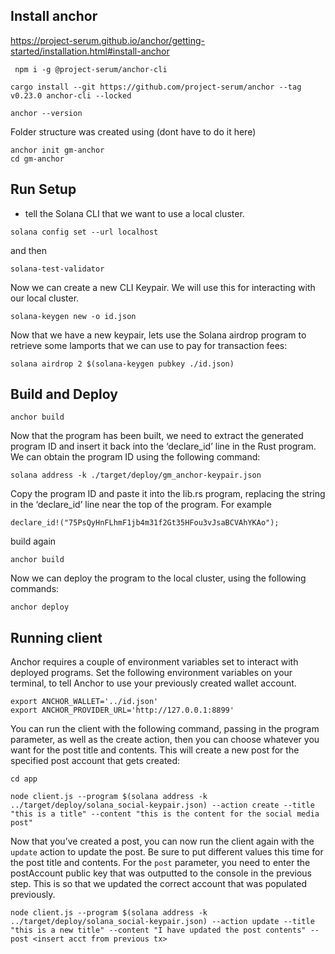 ## Install anchor

https://project-serum.github.io/anchor/getting-started/installation.html#install-anchor

```
 npm i -g @project-serum/anchor-cli

cargo install --git https://github.com/project-serum/anchor --tag v0.23.0 anchor-cli --locked

anchor --version
```

Folder structure was created using (dont have to do it here)
```
anchor init gm-anchor
cd gm-anchor
```

## Run Setup
* tell the Solana CLI that we want to use a local cluster.
```
solana config set --url localhost
```
and then
```
solana-test-validator
```

Now we can create a new CLI Keypair. We will use this for interacting with our local cluster.

```
solana-keygen new -o id.json
```

Now that we have a new keypair, lets use the Solana airdrop program to retrieve some lamports that we can use to pay for transaction fees:

```
solana airdrop 2 $(solana-keygen pubkey ./id.json)
```

## Build and Deploy

```
anchor build
```

Now that the program has been built, we need to extract the generated program ID and insert it back into the ‘declare_id’ line in the Rust program. We can obtain the program ID using the following command:

```
solana address -k ./target/deploy/gm_anchor-keypair.json
```

Copy the program ID and paste it into the lib.rs program, replacing the string in the ‘declare_id’ line near the top of the program. 
For example
```
declare_id!("75PsQyHnFLhmF1jb4m31f2Gt35HFou3vJsaBCVAhYKAo");
```

build again

```
anchor build
```

Now we can deploy the program to the local cluster, using the following commands:

```
anchor deploy
```

## Running client

Anchor requires a couple of environment variables set to interact with deployed programs. Set the following environment variables on your terminal, to tell Anchor to use your previously created wallet account.
```
export ANCHOR_WALLET='../id.json'
export ANCHOR_PROVIDER_URL='http://127.0.0.1:8899'
```

You can run the client with the following command, passing in the program parameter, as well as the create action, then you can choose whatever you want for the post title and contents. This will create a new post for the specified post account that gets created:

```
cd app

node client.js --program $(solana address -k ../target/deploy/solana_social-keypair.json) --action create --title "this is a title" --content "this is the content for the social media post"
```

Now that you’ve created a post, you can now run the client again with the `update` action to update the post. Be sure to put different values this time for the post title and contents. For the `post` parameter, you need to enter the postAccount public key that was outputted to the console in the previous step. This is so that we updated the correct account that was populated previously.

```
node client.js --program $(solana address -k ../target/deploy/solana_social-keypair.json) --action update --title "this is a new title" --content "I have updated the post contents" --post <insert acct from previous tx>
```